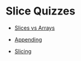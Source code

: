 # Slice Quizzes

* [Slices vs Arrays](1-slices-vs-arrays.md)

* [Appending](2-appending.md)

* [Slicing](3-slicing.md)